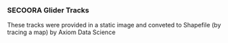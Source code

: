 ### SECOORA Glider Tracks

These tracks were provided in a static image and conveted to Shapefile (by tracing a map) by Axiom Data Science
